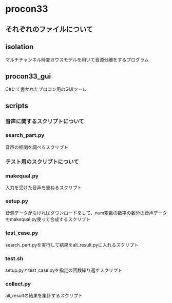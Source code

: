 # procon33
## それぞれのファイルについて
## isolation
マルチチャンネル時変ガウスモデルを用いて音源分離をするプログラム
## procon33_gui
C#にて書かれたプロコン用のGUIツール
## scripts
### 音声に関するスクリプトについて
### search_part.py
音声の相関を調べるスクリプト
### テスト用のスクリプトについて
### makequal.py
入力を受けた音声を重ねるスクリプト
### setup.py
音源データがなければダウンロードをして、num変数の数字の数分の音声データをmakequal.py使って合成するスクリプト
### test_case.py
search_part.pyを実行して結果をall_result.pyに入れるスクリプト
### test.sh
setup.pyとtest_case.pyを指定の回数繰り返すスクリプト
### collect.py
all_resultの結果を集計するスクリプト
